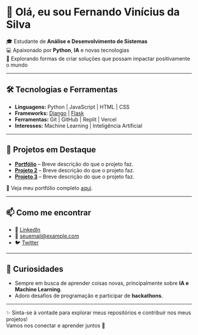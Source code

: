 # 👋 Olá, eu sou **Fernando Vinícius da Silva**

🎓 Estudante de **Análise e Desenvolvimento de Sistemas**  
💻 Apaixonado por **Python**, **IA** e novas tecnologias  
🚀 Explorando formas de criar soluções que possam impactar positivamente o mundo  

---

## 🛠️ Tecnologias e Ferramentas

- **Linguagens:** Python | JavaScript | HTML | CSS  
- **Frameworks:** [Django](https://www.djangoproject.com/) | [Flask](https://flask.palletsprojects.com/)  
- **Ferramentas:** Git | GitHub | Replit | Vercel  
- **Interesses:** Machine Learning | Inteligência Artificial  

---

## 🌟 Projetos em Destaque

- [**Portfólio**](link-do-projeto-1) – Breve descrição do que o projeto faz.  
- [**Projeto 2**](link-do-projeto-2) – Breve descrição do que o projeto faz.  
- [**Projeto 3**](link-do-projeto-3) – Breve descrição do que o projeto faz.  

🔗 Veja meu portfólio completo [aqui](link-do-seu-portfolio).  

---

## 📫 Como me encontrar

- 💼 [LinkedIn](link-do-seu-linkedin)  
- 📧 [seuemail@example.com](mailto:seuemail@example.com)  
- 🐦 [Twitter](https://twitter.com/seuusername)  

---

## 🎯 Curiosidades

- Sempre em busca de aprender coisas novas, principalmente sobre **IA e Machine Learning**.  
- Adoro desafios de programação e participar de **hackathons**.  

---

✨ Sinta-se à vontade para explorar meus repositórios e contribuir nos meus projetos!  
Vamos nos conectar e aprender juntos 🚀

